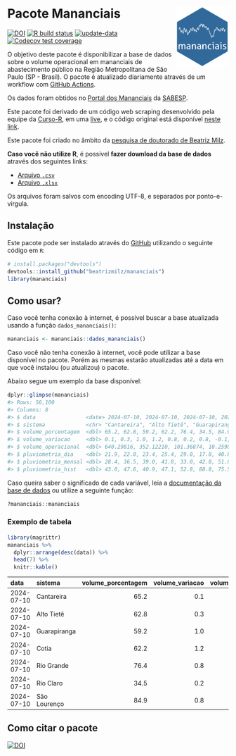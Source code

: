 
<!-- README.md is generated from README.Rmd. Please edit that file -->

# Pacote Mananciais <img src="man/figures/hexlogo.png" align="right" width = "120px"/>

<!-- badges: start -->

[![DOI](https://zenodo.org/badge/DOI/10.5281/zenodo.4733056.svg)](https://doi.org/10.5281/zenodo.4733056)
[![R build
status](https://github.com/beatrizmilz/mananciais/workflows/R-CMD-check/badge.svg)](https://github.com/beatrizmilz/mananciais/actions)
[![update-data](https://github.com/beatrizmilz/mananciais/actions/workflows/2-update_data.yaml/badge.svg)](https://github.com/beatrizmilz/mananciais/actions/workflows/2-update_data.yaml)
[![Codecov test
coverage](https://codecov.io/gh/beatrizmilz/mananciais/branch/master/graph/badge.svg)](https://codecov.io/gh/beatrizmilz/mananciais?branch=master)
<!-- badges: end -->

O objetivo deste pacote é disponibilizar a base de dados sobre o volume
operacional em mananciais de abastecimento público na Região
Metropolitana de São Paulo (SP - Brasil). O pacote é atualizado
diariamente através de um workflow com [GitHub
Actions](https://github.com/beatrizmilz/mananciais/actions).

Os dados foram obtidos no [Portal dos
Mananciais](http://mananciais.sabesp.com.br/Situacao) da
[SABESP](http://site.sabesp.com.br/site/Default.aspx).

Este pacote foi derivado de um código web scraping desenvolvido pela
equipe da [Curso-R](https://www.curso-r.com/), em uma
[live](https://youtu.be/jvZIxrMmOcQ), e o código original está
disponível [neste
link](https://github.com/curso-r/lives/blob/master/drafts/20200730_scraper_sabesp.R).

Este pacote foi criado no âmbito da [pesquisa de doutorado de Beatriz
Milz](https://beatrizmilz.github.io/tese/).

**Caso você não utilize R**, é possível **fazer download da base de
dados** através dos seguintes links:

- [Arquivo
  `.csv`](https://github.com/beatrizmilz/mananciais/raw/master/inst/extdata/mananciais.csv)
- [Arquivo
  `.xlsx`](https://github.com/beatrizmilz/mananciais/blob/master/inst/extdata/mananciais.xlsx?raw=true)

Os arquivos foram salvos com encoding UTF-8, e separados por
ponto-e-vírgula.

## Instalação

Este pacote pode ser instalado através do [GitHub](https://github.com/)
utilizando o seguinte código em `R`:

``` r
# install.packages("devtools")
devtools::install_github("beatrizmilz/mananciais")
library(mananciais)
```

## Como usar?

Caso você tenha conexão à internet, é possível buscar a base atualizada
usando a função `dados_mananciais()`:

``` r
mananciais <- mananciais::dados_mananciais() 
```

Caso você não tenha conexão à internet, você pode utilizar a base
disponível no pacote. Porém as mesmas estarão atualizadas até a data em
que você instalou (ou atualizou) o pacote.

Abaixo segue um exemplo da base disponível:

``` r
dplyr::glimpse(mananciais)
#> Rows: 56,100
#> Columns: 8
#> $ data                <date> 2024-07-10, 2024-07-10, 2024-07-10, 2024-07-10, 2…
#> $ sistema             <chr> "Cantareira", "Alto Tietê", "Guarapiranga", "Cotia…
#> $ volume_porcentagem  <dbl> 65.2, 62.8, 59.2, 62.2, 76.4, 34.5, 84.9, 65.1, 62…
#> $ volume_variacao     <dbl> 0.1, 0.3, 1.0, 1.2, 0.8, 0.2, 0.8, -0.1, -0.1, 0.1…
#> $ volume_operacional  <dbl> 640.29816, 352.12210, 101.36874, 10.25900, 85.7302…
#> $ pluviometria_dia    <dbl> 21.9, 22.0, 23.4, 25.4, 29.0, 17.8, 40.8, 5.8, 13.…
#> $ pluviometria_mensal <dbl> 28.4, 36.5, 39.0, 41.8, 33.0, 42.8, 51.0, 6.5, 14.…
#> $ pluviometria_hist   <dbl> 43.0, 47.6, 40.9, 47.1, 52.8, 88.8, 75.5, 43.0, 47…
```

Caso queira saber o significado de cada variável, leia a [documentação
da base de
dados](https://beatrizmilz.github.io/mananciais/reference/mananciais.html)
ou utilize a seguinte função:

``` r
?mananciais::mananciais
```

### Exemplo de tabela

``` r
library(magrittr)
mananciais %>% 
  dplyr::arrange(desc(data)) %>% 
  head(7) %>%
  knitr::kable()
```

| data       | sistema      | volume_porcentagem | volume_variacao | volume_operacional | pluviometria_dia | pluviometria_mensal | pluviometria_hist |
|:-----------|:-------------|-------------------:|----------------:|-------------------:|-----------------:|--------------------:|------------------:|
| 2024-07-10 | Cantareira   |               65.2 |             0.1 |          640.29816 |             21.9 |                28.4 |              43.0 |
| 2024-07-10 | Alto Tietê   |               62.8 |             0.3 |          352.12210 |             22.0 |                36.5 |              47.6 |
| 2024-07-10 | Guarapiranga |               59.2 |             1.0 |          101.36874 |             23.4 |                39.0 |              40.9 |
| 2024-07-10 | Cotia        |               62.2 |             1.2 |           10.25900 |             25.4 |                41.8 |              47.1 |
| 2024-07-10 | Rio Grande   |               76.4 |             0.8 |           85.73021 |             29.0 |                33.0 |              52.8 |
| 2024-07-10 | Rio Claro    |               34.5 |             0.2 |            4.71445 |             17.8 |                42.8 |              88.8 |
| 2024-07-10 | São Lourenço |               84.9 |             0.8 |           75.41256 |             40.8 |                51.0 |              75.5 |

## Como citar o pacote

[![DOI](https://zenodo.org/badge/DOI/10.5281/zenodo.4733056.svg)](https://doi.org/10.5281/zenodo.4733056)
